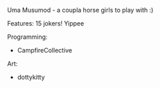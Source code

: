 Uma Musumod - a coupla horse girls to play with :)

Features:
15 jokers! Yippee

Programming:
- CampfireCollective

Art:
- dottykitty